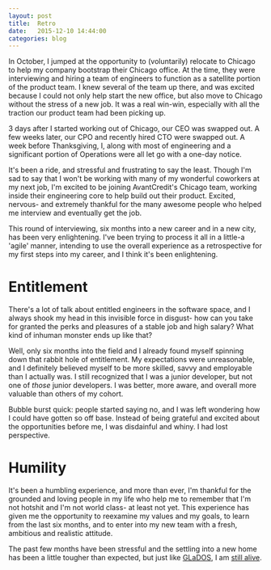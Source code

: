 ```yaml
---
layout: post
title:  Retro
date:   2015-12-10 14:44:00
categories: blog
---
```


In October, I jumped at the opportunity to (voluntarily) relocate to Chicago to help my company bootstrap their Chicago office. At the time, they were interviewing and hiring a team of engineers to function as a satellite portion of the product team. I knew several of the team up there, and was excited because I could not only help start the new office, but also move to Chicago without the stress of a new job. It was a real win-win, especially with all the traction our product team had been picking up.

3 days after I started working out of Chicago, our CEO was swapped out. A few weeks later, our CPO and recently hired CTO were swapped out. A week before Thanksgiving, I, along with most of engineering and a significant portion of Operations were all let go with a one-day notice.

It's been a ride, and stressful and frustrating to say the least. Though I'm sad to say that I won't be working with many of my wonderful coworkers at my next job, I'm excited to be joining AvantCredit's Chicago team, working inside their engineering core to help build out their product. Excited, nervous- and extremely thankful for the many awesome people who helped me interview and eventually get the job.

This round of interviewing, six months into a new career and in a new city, has been very enlightening. I've been trying to process it all in a little-a 'agile' manner, intending to use the overall experience as a retrospective for my first steps into my career, and I think it's been enlightening.

# Entitlement

There's a lot of talk about entitled engineers in the software space, and I always shook my head in this invisible force in disgust- how can you take for granted the perks and pleasures of a stable job and high salary? What kind of inhuman monster ends up like that?

Well, only six months into the field and I already found myself spinning down that rabbit hole of entitlement. My expectations were unreasonable, and I definitely believed myself to be more skilled, savvy and employable than I actually was. I still recognized that I was a junior developer, but not one of _those_ junior developers. I was better, more aware, and overall more valuable than others of my cohort.

Bubble burst quick: people started saying no, and I was left wondering how I could have gotten so off base. Instead of being grateful and excited about the opportunities before me, I was disdainful and whiny. I had lost perspective.

# Humility

It's been a humbling experience, and more than ever, I'm thankful for the grounded and loving people in my life who help me to remember that I'm not hotshit and I'm not world class- at least not yet. This experience has given me the opportunity to reexamine my values and my goals, to learn from the last six months, and to enter into my new team with a fresh, ambitious and realistic attitude.

The past few months have been stressful and the settling into a new home has been a little tougher than expected, but just like [GLaDOS](https://en.wikipedia.org/wiki/GLaDOS), I am [still alive](https://www.youtube.com/watch?v=Y6ljFaKRTrI).
